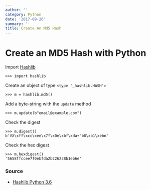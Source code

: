 ```yaml
---
author: ''
category: Python
date: '2017-09-26'
summary: ''
title: Create An Md5 Hash
---
```

# Create an MD5 Hash with Python

Import [Hashlib](https://docs.python.org/3/library/hashlib.html)

    >>> import hashlib

Create an object of type `<type '_hashlib.HASH'>`

    >>> m = hashlib.md5()

Add a byte-string with the `update` method

    >>> m.update(b"email@example.com")

Check the digest

    >>> m.digest()
    b'VX\xff\xcc\xee\x7f\x0e\xbf\xda+"b8\xb1\xebn'

Check the hex digest

    >>> m.hexdigest()
    '5658ffccee7f0ebfda2b226238b1eb6e'

### Source

* [Hashlib Python 3.6](https://docs.python.org/3/library/hashlib.html)
